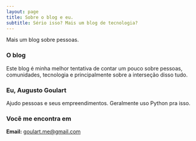 ```yaml
---
layout: page
title: Sobre o blog e eu.
subtitle: Sério isso? Mais um blog de tecnologia?
---
```


Mais um blog sobre pessoas.

### O blog

Este blog é minha melhor tentativa de contar um pouco sobre
pessoas, comunidades, tecnologia e principalmente sobre a interseção disso tudo.
 
### Eu, Augusto Goulart

Ajudo pessoas e seus empreendimentos.
Geralmente uso Python pra isso.

### Você me encontra em
**Email:** goulart.me@gmail.com
